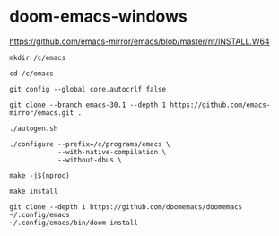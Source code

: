 # doom-emacs-windows
https://github.com/emacs-mirror/emacs/blob/master/nt/INSTALL.W64
```shell
mkdir /c/emacs
```
```shell
cd /c/emacs
```
```shell
git config --global core.autocrlf false
```
```shell
git clone --branch emacs-30.1 --depth 1 https://github.com/emacs-mirror/emacs.git .
```
```shell
./autogen.sh
```
```shell
./configure --prefix=/c/programs/emacs \
            --with-native-compilation \
            --without-dbus \

```
```shell
make -j$(nproc)
```
```shell
make install
```
```shell
git clone --depth 1 https://github.com/doomemacs/doomemacs ~/.config/emacs
~/.config/emacs/bin/doom install
```
